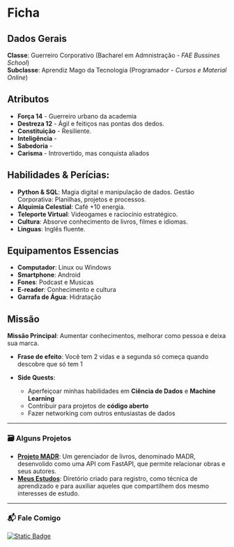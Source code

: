 # Ficha

## Dados Gerais

**Classe**: Guerreiro Corporativo (Bacharel em Admnistração - *FAE Bussines School*)</br>
**Subclasse**: Aprendiz Mago da Tecnologia (Programador - *Cursos e Material Online*) 


## **Atributos**

- **Força 14** - Guerreiro urbano da academia
- **Destreza 12** - Ágil e feitiços nas pontas dos dedos.
- **Constituição** - Resiliente.
- **Inteligência** - 
- **Sabedoria** - 
- **Carisma** - Introvertido, mas conquista aliados  


## Habilidades & Perícias:

- **Python & SQL**: Magia digital e manipulação de dados.
Gestão Corporativa: Planilhas, projetos e processos.
- **Alquimia Celestial**: Café +10 energia.
- **Teleporte Virtual**: Videogames e raciocínio estratégico.
- **Cultura**: Absorve conhecimento de livros, filmes e idiomas.
- **Linguas**: Inglês fluente.


## Equipamentos Essencias

- **Computador**: Linux ou Windows
- **Smartphone**: Android
- **Fones**: Podcast e Musicas
- **E-reader**: Conhecimento e cultura
- **Garrafa de Água**: Hidratação

## Missão

**Missão Principal**: Aumentar conhecimentos, melhorar como pessoa e deixa sua marca.</br>

- **Frase de efeito**: Você tem 2 vidas e a segunda só começa quando descobre que só tem 1

- **Side Quests**:
    - Aperfeiçoar minhas habilidades em **Ciência de Dados** e **Machine Learning**
    - Contribuir para projetos de **código aberto**
    - Fazer networking com outros entusiastas de dados

---

### 🗃️ Alguns Projetos
- [**Projeto MADR**](https://github.com/itsGab/madr_fast): Um gerenciador de livros, denominado MADR, desenvolido como uma API com FastAPI, que permite relacionar obras e seus autores.
- [**Meus Estudos**](https://github.com/itsGab/meus-estudos): Diretório criado para registro, como técnica de aprendizado e para auxiliar aqueles que compartilhem dos mesmo interesses de estudo.

---

### 📬 Fale Comigo  
[![Static Badge](https://img.shields.io/badge/GITHUB-%23B0CDE4?style=for-the-badge&logo=github&logoColor=black)](https://www.github.com/itsGab) <!--ARRUMAR O LINK [![Static Badge Insta](https://img.shields.io/badge/INSTAGRAM-%23B0CDE4?style=for-the-badge&logo=instagram&logoColor=red)](https://www.instagram.com/igniscreaturae/) [![Static Badge](https://img.shields.io/badge/LINKEDIN-%23B0CDE4?style=for-the-badge&logo=linkedin&logoColor=blue)](https://www.linkedin.com.br/gabriel-schultz-ferreira)-->
